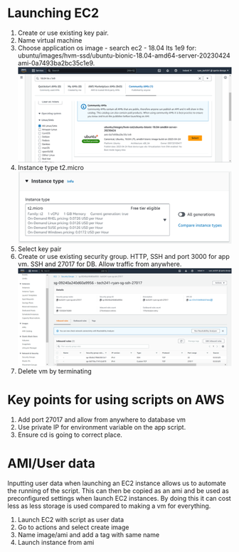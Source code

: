 # Launching EC2
1. Create or use existing key pair.
2. Name virtual machine
3. Choose application os image - search ec2 - 18.04 lts 1e9 for: ubuntu/images/hvm-ssd/ubuntu-bionic-18.04-amd64-server-20230424 ami-0a7493ba2bc35c1e9.![Alt text](screenshot1.png) 
4. Instance type t2.micro![Alt text](<Screenshot 2023-07-03 150049.png>)
5. Select key pair
6. Create or use existing security group. HTTP, SSH and port 3000 for app vm. SSH and 27017 for DB. Allow traffic from anywhere.![Alt text](<Screenshot 2023-07-03 155049.png>)
7. Delete vm by terminating 

# Key points for using scripts on AWS
1. Add port 27017 and allow from anywhere to database vm
2. Use private IP for environment variable on the app script.
3. Ensure cd is going to correct place.


# AMI/User data
Inputting user data when launching an EC2 instance allows us to automate the running of the script. This can then be copied as an ami and be used as preconfigured settings when launch EC2 instances. By doing this it can cost less as less storage is used compared to making a vm for everything.
1. Launch EC2 with script as user data
2. Go to actions and select create image
3. Name image/ami and add a tag with same name
4. Launch instance from ami
